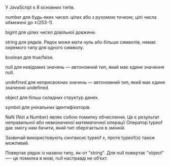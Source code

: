 У JavaScript є 8 основних типів.

number для будь-яких чисел: цілих або з рухомою точкою; цілі числа обмежені до ±(253-1).

bigint для цілих чисел довільної довжини.

string для рядків. Рядок може мати нуль або більше символів, немає окремого типу для одного символу.

boolean для true/false.

null для невідомих значень — автономний тип, який має єдине значення null.

undefined для неприсвоєних значень — автономний тип, який має єдине значення undefined.

object для більш складних структур даних.

symbol для унікальних ідентифікаторів.

NaN (Not a Number) являє собою помилку обчислення. Це є результат неправильної або невизначеної математичної операції
Оператор typeof дає змогу нам бачити, який тип зберігається в змінній.

Зазвичай використовують синтаксис typeof x, проте typeof(x) також можливий.

Повертає рядок із назвою типу, як-от "string".
Для null повертає "object" —- це помилка в мові, null насправді не об’єкт.